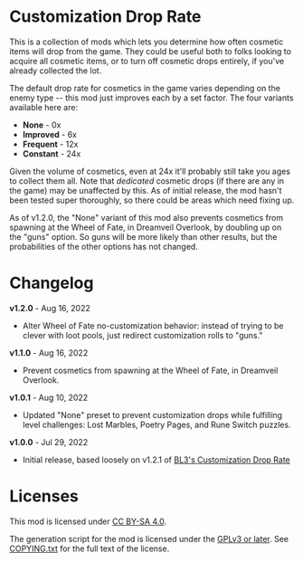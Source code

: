 Customization Drop Rate
=======================

This is a collection of mods which lets you determine how often cosmetic items
will drop from the game.  They could be useful both to folks looking to acquire
all cosmetic items, or to turn off cosmetic drops entirely, if you've already
collected the lot.

The default drop rate for cosmetics in the game varies depending on the enemy
type -- this mod just improves each by a set factor.  The four variants
available here are:

* **None** - 0x
* **Improved** - 6x
* **Frequent** - 12x
* **Constant** - 24x

Given the volume of cosmetics, even at 24x it'll probably still take you ages to
collect them all.  Note that *dedicated* cosmetic drops (if there are any in the
game) may be unaffected by this.  As of initial release, the mod hasn't been
tested super thoroughly, so there could be areas which need fixing up.

As of v1.2.0, the "None" variant of this mod also prevents cosmetics from
spawning at the Wheel of Fate, in Dreamveil Overlook, by doubling up on the
"guns" option.  So guns will be more likely than other results, but the
probabilities of the other options has not changed.

Changelog
=========

**v1.2.0** - Aug 16, 2022
 * Alter Wheel of Fate no-customization behavior: instead of trying to be clever
   with loot pools, just redirect customization rolls to "guns."

**v1.1.0** - Aug 16, 2022
 * Prevent cosmetics from spawning at the Wheel of Fate, in Dreamveil Overlook.

**v1.0.1** - Aug 10, 2022
 * Updated "None" preset to prevent customization drops while fulfilling level
   challenges: Lost Marbles, Poetry Pages, and Rune Switch puzzles.

**v1.0.0** - Jul 29, 2022
 * Initial release, based loosely on v1.2.1 of
   [BL3's Customization Drop Rate](https://github.com/BLCM/bl3mods/wiki/Customization%20Drop%20Rate%3A%20None)
 
Licenses
========

This mod is licensed under [CC BY-SA 4.0](https://creativecommons.org/licenses/by-sa/4.0/).

The generation script for the mod is licensed under the
[GPLv3 or later](https://www.gnu.org/licenses/quick-guide-gplv3.html).
See [COPYING.txt](../../COPYING.txt) for the full text of the license.


